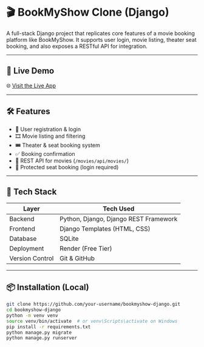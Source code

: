 # 🎬 BookMyShow Clone (Django)

A full-stack Django project that replicates core features of a movie booking platform like BookMyShow. It supports user login, movie listing, theater seat booking, and also exposes a RESTful API for integration.

---

## 🚀 Live Demo

🌐 [Visit the Live App](https://bookmyshow-django.onrender.com/)  

---

## 🛠 Features

- 🧑 User registration & login
- 🎞️ Movie listing and filtering
- 🎟️ Theater & seat booking system
- ✅ Booking confirmation
- 🔌 REST API for movies (`/movies/api/movies/`)
- 🔐 Protected seat booking (login required)

---

## 🧰 Tech Stack

| Layer     | Tech Used                              |
|-----------|----------------------------------------|
| Backend   | Python, Django, Django REST Framework  |
| Frontend  | Django Templates (HTML, CSS)           |
| Database  | SQLite                                 |
| Deployment| Render (Free Tier)                     |
| Version Control | Git & GitHub                     |

---

## 📦 Installation (Local)

```bash
git clone https://github.com/your-username/bookmyshow-django.git
cd bookmyshow-django
python -m venv venv
source venv/bin/activate  # or venv\Scripts\activate on Windows
pip install -r requirements.txt
python manage.py migrate
python manage.py runserver
